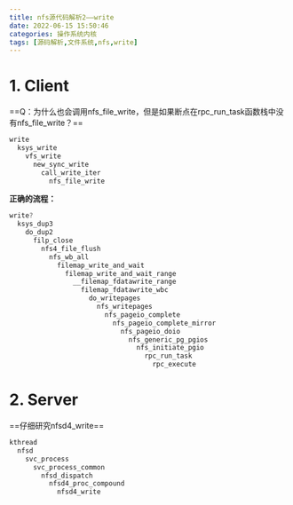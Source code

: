 ```yaml
---
title: nfs源代码解析2——write
date: 2022-06-15 15:50:46
categories: 操作系统内核
tags: [源码解析,文件系统,nfs,write]
---
```


# 1. Client

==Q：为什么也会调用nfs_file_write，但是如果断点在rpc_run_task函数栈中没有nfs_file_write？==

```c
write
  ksys_write
    vfs_write
      new_sync_write
        call_write_iter
          nfs_file_write
```

**正确的流程：**

```c
write?
  ksys_dup3
    do_dup2
      filp_close
        nfs4_file_flush
          nfs_wb_all
            filemap_write_and_wait
              filemap_write_and_wait_range
                __filemap_fdatawrite_range
                  filemap_fdatawrite_wbc
                    do_writepages
                      nfs_writepages
                        nfs_pageio_complete
                          nfs_pageio_complete_mirror
                            nfs_pageio_doio
                              nfs_generic_pg_pgios
                                nfs_initiate_pgio
                                  rpc_run_task
    								rpc_execute
```

# 2. Server

==仔细研究nfsd4_write==

```c
kthread
  nfsd
    svc_process
      svc_process_common
        nfsd_dispatch
          nfsd4_proc_compound
            nfsd4_write
```

